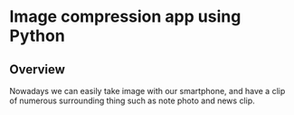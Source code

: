 # Image compression app using Python

## Overview

Nowadays we can easily take image with our smartphone, and have a clip of numerous surrounding thing such as note photo and news clip.
